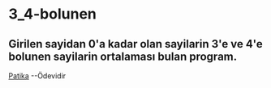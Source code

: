 # 3_4-bolunen
## Girilen sayidan 0'a kadar olan sayilarin 3'e ve 4'e bolunen sayilarin ortalaması bulan program.
[Patika](https://www.patika.dev/tr) --Ödevidir
